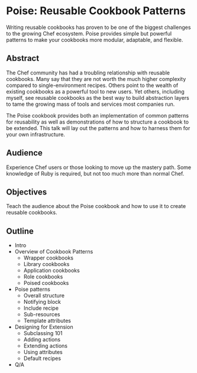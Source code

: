 # Poise: Reusable Cookbook Patterns

Writing reusable cookbooks has proven to be one of the biggest challenges to
the growing Chef ecosystem. Poise provides simple but powerful patterns to
make your cookbooks more modular, adaptable, and flexible.

## Abstract

The Chef community has had a troubling relationship with reusable cookbooks.
Many say that they are not worth the much higher complexity compared to
single-environment recipes. Others point to the wealth of existing cookbooks
as a powerful tool to new users. Yet others, including myself, see reusable
cookbooks as the best way to build abstraction layers to tame the growing mass
of tools and services most companies run.

The Poise cookbook provides both an implementation of common patterns for
reusability as well as demonstrations of how to structure a cookbook to be
extended. This talk will lay out the patterns and how to harness them
for your own infrastructure.

## Audience

Experience Chef users or those looking to move up the mastery path. Some
knowledge of Ruby is required, but not too much more than normal Chef.

## Objectives

Teach the audience about the Poise cookbook and how to use it to create
reusable cookbooks.

## Outline

* Intro
* Overview of Cookbook Patterns
  * Wrapper cookbooks
  * Library cookbooks
  * Application cookbooks
  * Role cookbooks
  * Poised cookbooks
* Poise patterns
  * Overall structure
  * Notifying block
  * Include recipe
  * Sub-resources
  * Template attributes
* Designing for Extension
  * Subclassing 101
  * Adding actions
  * Extending actions
  * Using attributes
  * Default recipes
* Q/A

